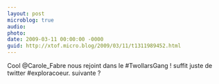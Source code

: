 ```yaml
---
layout: post
microblog: true
audio: 
photo: 
date: 2009-03-11 00:00:00 -0000
guid: http://xtof.micro.blog/2009/03/11/t1311989452.html
---
```

Cool @Carole_Fabre nous rejoint dans le #TwollarsGang ! suffit juste de twitter #exploracoeur.  suivante ?
